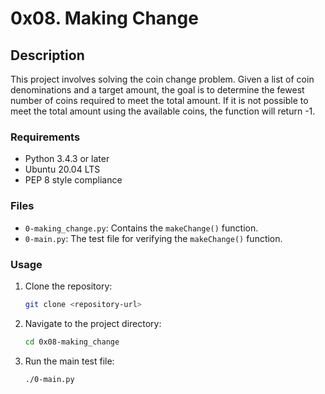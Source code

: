 # 0x08. Making Change

## Description

This project involves solving the coin change problem. Given a list of coin denominations and a target amount, the goal is to determine the fewest number of coins required to meet the total amount. If it is not possible to meet the total amount using the available coins, the function will return -1.

### Requirements

- Python 3.4.3 or later
- Ubuntu 20.04 LTS
- PEP 8 style compliance

### Files

- `0-making_change.py`: Contains the `makeChange()` function.
- `0-main.py`: The test file for verifying the `makeChange()` function.

### Usage

1. Clone the repository:
    ```bash
    git clone <repository-url>
    ```

2. Navigate to the project directory:
    ```bash
    cd 0x08-making_change
    ```

3. Run the main test file:
    ```bash
    ./0-main.py
